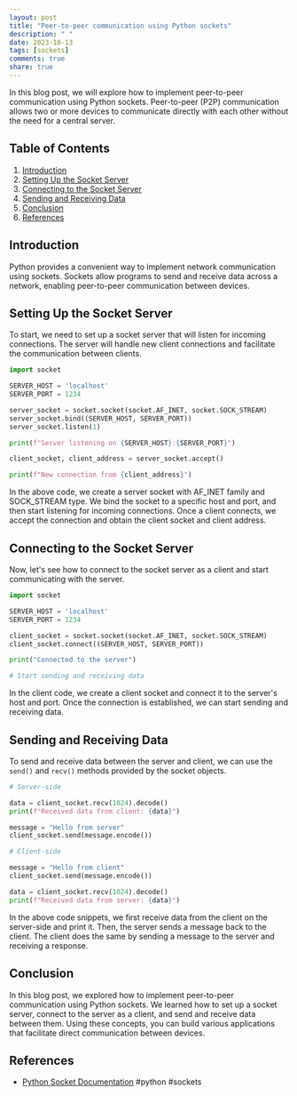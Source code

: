 ```yaml
---
layout: post
title: "Peer-to-peer communication using Python sockets"
description: " "
date: 2023-10-13
tags: [sockets]
comments: true
share: true
---
```


In this blog post, we will explore how to implement peer-to-peer communication using Python sockets. Peer-to-peer (P2P) communication allows two or more devices to communicate directly with each other without the need for a central server.

## Table of Contents

1. [Introduction](#introduction)
2. [Setting Up the Socket Server](#setting-up-the-socket-server)
3. [Connecting to the Socket Server](#connecting-to-the-socket-server)
4. [Sending and Receiving Data](#sending-and-receiving-data)
5. [Conclusion](#conclusion)
6. [References](#references)

## Introduction

Python provides a convenient way to implement network communication using sockets. Sockets allow programs to send and receive data across a network, enabling peer-to-peer communication between devices.

## Setting Up the Socket Server

To start, we need to set up a socket server that will listen for incoming connections. The server will handle new client connections and facilitate the communication between clients.

```python
import socket

SERVER_HOST = 'localhost'
SERVER_PORT = 1234

server_socket = socket.socket(socket.AF_INET, socket.SOCK_STREAM)
server_socket.bind((SERVER_HOST, SERVER_PORT))
server_socket.listen(1)

print(f"Server listening on {SERVER_HOST}:{SERVER_PORT}")

client_socket, client_address = server_socket.accept()

print(f"New connection from {client_address}")
```

In the above code, we create a server socket with AF_INET family and SOCK_STREAM type. We bind the socket to a specific host and port, and then start listening for incoming connections. Once a client connects, we accept the connection and obtain the client socket and client address.

## Connecting to the Socket Server

Now, let's see how to connect to the socket server as a client and start communicating with the server.

```python
import socket

SERVER_HOST = 'localhost'
SERVER_PORT = 1234

client_socket = socket.socket(socket.AF_INET, socket.SOCK_STREAM)
client_socket.connect((SERVER_HOST, SERVER_PORT))

print("Connected to the server")

# Start sending and receiving data
```

In the client code, we create a client socket and connect it to the server's host and port. Once the connection is established, we can start sending and receiving data.

## Sending and Receiving Data

To send and receive data between the server and client, we can use the `send()` and `recv()` methods provided by the socket objects.

```python
# Server-side

data = client_socket.recv(1024).decode()
print(f"Received data from client: {data}")

message = "Hello from server"
client_socket.send(message.encode())
```

```python
# Client-side

message = "Hello from client"
client_socket.send(message.encode())

data = client_socket.recv(1024).decode()
print(f"Received data from server: {data}")
```

In the above code snippets, we first receive data from the client on the server-side and print it. Then, the server sends a message back to the client. The client does the same by sending a message to the server and receiving a response.

## Conclusion

In this blog post, we explored how to implement peer-to-peer communication using Python sockets. We learned how to set up a socket server, connect to the server as a client, and send and receive data between them. Using these concepts, you can build various applications that facilitate direct communication between devices.

## References

- [Python Socket Documentation](https://docs.python.org/3/library/socket.html) #python #sockets